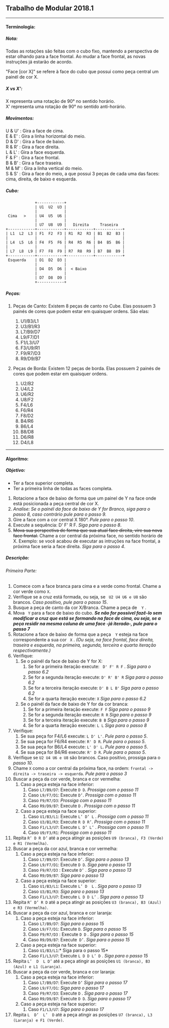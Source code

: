 ## Trabalho de Modular 2018.1

---

#### Terminologia:

##### Nota:

Todas as rotações são feitas com o cubo fixo, mantendo a perspectiva de estar olhando para a face frontal. Ao mudar a face frontal, as novas instruções já estarão de acordo.  

"Face [cor X]" se refere à face do cubo que possui como peça central um painél de cor X.  

##### X vs X':

X representa uma rotação de 90° no sentido horário.  
X' representa uma rotação de 90° no sentido anti-horário.  

##### Movimentos:

U & U' : Gira a face de cima.  
E & E' : Gira a linha horizontal do meio.  
D & D' : Gira a face de baixo.  
R & R' : Gira a face direita.  
L & L' : Gira a face esquerda.  
F & F' : Gira a face frontal.  
B & B' : Gira a face traseira.  
M & M' : Gira a linha vertical do meio.  
S & S' : Gira a face do meio, a que possui 3 peças de cada uma das faces: cima, direita, de baixo e esquerda.  

##### Cubo:
````
             +------------+
             | U1  U2  U3 |
             |            |
 Cima   >    | U4  U5  U6 |
             |            |
             | U7  U8  U9 |   Direita     Traseira
+------------+------------+------------+------------+
| L1  L2  L3 | F1  F2  F3 | R1  R2  R3 | B1  B2  B3 |
|            |            |            |            |
| L4  L5  L6 | F4  F5  F6 | R4  R5  R6 | B4  B5  B6 |
|            |            |            |            |
| L7  L8  L9 | F7  F8  F9 | R7  R8  R9 | B7  B8  B9 |
+------------+------------+------------+------------+
 Esquerda    | D1  D2  D3 |
             |            |
             | D4  D5  D6 |  < Baixo
             |            |
             | D7  D8  D9 |
             +------------+
````

##### Peças:

1. Peças de Canto: Existem 8 peças de canto no Cube. Elas possuem 3 painés de cores que podem estar em quaisquer ordens. São elas: 
    1. U1/B3/L1 
    1. U3/B1/R3 
    1. L7/B9/D7 
    1. L9/F7/D1 
    1. F1/L3/U7 
    1. F3/U9/R1  
    1. F9/R7/D3
    1. R9/D9/B7


1. Peças de Borda: Existem 12 peças de borda. Elas possuem 2 painés de cores que podem estar em quaisquer ordens.
    1. U2/B2
    1. U4/L2
    1. U6/R2
    1. U8/F2
    1. F4/L6
    1. F6/R4
    1. F8/D2
    1. B4/R6
    1. B6/L4
    1. B8/D8
    1. D6/R8
    1. D4/L8

---

#### Algoritmo:

##### Objetivo:

- Ter a face superior completa.
- Ter a primeira linha de todas as faces completa.

1. Rotacione a face de baixo de forma que um painel de Y na face onde está posicionada a peça central de cor X.
1. *Analise: Se o painél da face de baixo de Y for Branco, siga para o passo 8, caso contrário pule para o passo 9.*
1. Gire a face com a cor central X 180°. *Pule para o passo 10*.
1. Execute a sequência: D' F' R F. *Siga para o passo 8*.
1. ~~Mova sua perspectiva de forma que sua atual face direita, vire sua nova face frontal.~~ Chame a cor central da próxima face, no sentido horário de X. Exemplo: se você acabou de executar as intruções na face frontal, a próxima face seria a face direita. *Siga para o passo 4*.

##### Descrição:

###### Primeira Parte:

1. Comece com a face branca para cima e a verde como frontal. Chame a cor verde como ``X``.
2. Verifique se a cruz está formada, ou seja, se `` U2 U4 U6 e U8``  são brancos. *Caso positivo, pule para o passo 15*.
3. Busque a peça de canto da cor X/Branca. Chame a peça de``  Y`` .
4. Mova ```` Y````  para a face de baixo do cubo. ***Se não for possível fazê-lo sem modificar a cruz que está se formando na face de cima, ou seja, se a peça residir na mesma coluna de uma face -já iterada-, pule para o passo 7***
5. Rotacione a face de baixo de forma que a peça````  Y````  esteja na face correspondente a sua cor ```` X```` . *(Ou seja, na face frontal, face direita, traseira e esquerda, na primeira, segunda, terceira e quarta iteração respectivamente.)*
6. Verifique:
	1. Se o painél da face de baixo de Y for X:
	    1. Se for a primeira iteração execute: `` D' F' R F`` . *Siga para o passo 6.2*
	    2. Se for a segunda iteração execute: ``D' R' B' R`` *Siga para o passo 6.2* 
	    3. Se for a terceira iteração execute: ``D' B L B'`` *Siga para o passo 6.2*
	    4. Se for a quarta iteração execute: ``X`` *Siga para o passo 6.2*
	2. Se o painél da face de baixo de Y for da cor branca:
	    1. Se for a primeira iteração execute: ``F F`` *Siga para o passo 9*
	    2. Se for a segunda iteração execute: ``R R`` *Siga para o passo 9* 
	    3. Se for a terceira iteração execute: ``B B`` *Siga para o passo 9*
	    4. Se for a quarta iteração execute: ``L L`` *Siga para o passo 8*
 7. Verifique:
	 1. Se sua peça for F4/L6 execute: ``L D' L'``. *Pule para o passo 5*. 
	 2. Se sua peça for F6/R4 execute: ``R' D R``. *Pule para o passo 5*. 
	 3. Se sua peça for B6/L4 execute: ``L' D' L``. *Pule para o passo 5*. 
	 4. Se sua peça for B4/R6 execute: ``R' D R``. *Pule para o passo 5*. 
7. Verifique se ``U2 U4 U6 e U8`` são brancos. Caso positivo, prossiga para o *passo 10*.
8. Chame ``X`` como a cor central da próxima face, na ordem: ``frontal -> direita -> traseira -> esquerda``. *Pule para o passo 3* 
10. Buscar a peça da cor verde, branca e cor vermelha:
	  1. Caso a peça esteja na face inferior: 
		    1. Caso ``L7/B9/D7``: Execute ``D D``. *Prossiga com o passo 11*
		    2. Caso ``L9/F7/D1``: Execute ``D’``.  *Prossiga com o passo 11*
		    3.	Caso ``F9/R7/D3``: *Prossiga com o passo 11*
		    4.	Caso ``R9/D9/B7``: Execute ``D`` .  *Prossiga com o passo 11*
	  2. Caso a peça esteja na face superior: 
		    1.	Caso ``U1/B3/L1``: Execute ``L’ D’ L`` . *Prossiga com o passo 11*
		    1.	Caso ``U3/B1/R3``: Execute ``R D R’``. *Prossiga com o passo 11*
		    1.	Caso ``F1/L3/U7``: Execute ``L D’ L’`` . *Prossiga com o passo 11*
		    1.	Caso ``U9/F3/R1``: *Prossiga com o passo 11*
11. Repita ``R’ D R D’`` até a peça atingir as posições ``U9 (branca), F3 (Verde) e R1 (Vermelha)``.
12. Buscar a peça da cor azul, branca e cor vermelha:
	  1.  Caso a peça esteja na face inferior: 
		    1.	Caso ``L7/B9/D7``: Execute ``D’``. *Siga para o passo 13*
		    1.	Caso ``L9/F7/D1``: Execute ``D D``. *Siga para o passo 13*
		    1.	Caso ``F9/R7/D3`` : Execute ``D’`` . *Siga para o passo 13*
		    1. Caso ``R9/D9/B7``:  *Siga para o passo 13*
	  1. Caso a peça esteja na face superior: 
		    1.	Caso ``U1/B3/L1``: Execute ``L’ D  L`` . *Siga para o passo 13*
		    1.	Caso ``U3/B1/R3``: *Siga para o passo 13*
		    1.	Caso ``F1/L3/U7``: Execute ``L D D L’`` . *Siga para o passo 13*
13. Repita ``R’ D’ R D`` até a peça atingir as posições ``U3 (branca), B3 (Azul) e R3 (Vermelha)``.
14. Buscar a peça da cor azul, branca e cor laranja:
	  1.  Caso a peça esteja na face inferior: 
		    1.	Caso ``L7/B9/D7``: *Siga para o passo 15*
		    1.	Caso ``L9/F7/D1``: Execute ``D``. *Siga para o passo 15*
		    1.	Caso ``F9/R7/D3`` : Execute ``D D`` . *Siga para o passo 15*
		    1.	Caso ``R9/D9/B7``: Execute`` D’``. *Siga para o passo 15*
	  2. Caso a peça esteja na face superior: 
		    1.	Caso ``U1/B3/L1``:* Siga para o passo 15*
		    1.	Caso ``F1/L3/U7``: Execute ``L D D L’ D`` . *Siga para o passo 15*
15.  Repita ``L’  D  L D’`` até a peça atingir as posições ``U1 (branca), B3 (Azul) e L1 (Laranja)``.
16. Buscar a peça da cor verde, branca e cor laranja:
	  1.  Caso a peça esteja na face inferior: 
		    1.	Caso ``L7/B9/D7``: Execute ``D’`` *Siga para o passo 17*
		    1.	Caso ``L9/F7/D1``: *Siga para o passo 17*
		    1.	Caso ``F9/R7/D3``: Execute ``D`` . *Siga para o passo 17*
		    1.	Caso ``R9/D9/B7``: Execute ``D D``. *Siga para o passo 17*
	  1. Caso a peça esteja na face superior: 
		    1. Caso ``F1/L3/U7``: *Siga para o passo 17*
 17.   Repita ``L  D’  L’  D`` até a peça atingir as posições ``U7 (branca), L3 (Laranja) e F1 (Verde)``.




